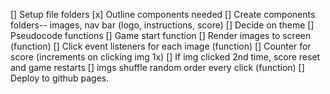 [] Setup file folders
[x] Outline components needed
[] Create components folders-- images, nav bar (logo, instructions, score)
[] Decide on theme
[] Pseudocode functions
[] Game start function
[] Render images to screen (function)
[] Click event listeners for each image (function)
[] Counter for score (increments on clicking img 1x)
[] If img clicked 2nd time, score reset and game restarts
[] imgs shuffle random order every click (function)
[] Deploy to github pages.

